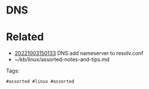 # DNS

# Related

- [20221003150133](/zet/20221003150133/README.md) DNS add nameserver to resolv.conf
- ~/kb/linux/assorted-notes-and-tips.md

Tags:

    #assorted #linux #assorted
